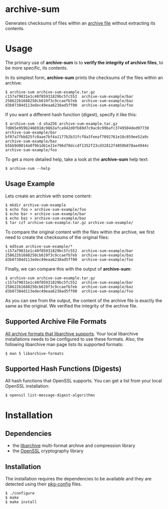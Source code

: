 # archive-sum

Generates checksums of files within an [archive file](https://en.wikipedia.org/wiki/Archive_file) without extracting its contents.

# Usage

The primary use of **archive-sum** is to **verify the integrity of archive files**, to be more specific, its contents.

In its simplest form, **archive-sum** prints the checksums of the files within an archive:

```console
$ archive-sum archive-sum-example.tar.gz
c157a79031e1c40f85931829bc5fc552  archive-sum-example/bar
258622b1688250cb619f3c9ccaefb7eb  archive-sum-example/baz
d3b07384d113edec49eaa6238ad5ff00  archive-sum-example/foo
```

If you want a different hash function (digest), specify it like this:

```console
$ archive-sum -d sha256 archive-sum-example.tar.gz
7d865e959b2466918c9863afca942d0fb89d7c9ac0c99bafc3749504ded97730  archive-sum-example/bar
bf07a7fbb825fc0aae7bf4a1177b2b31fcf8a3feeaf7092761e18c859ee52a9c  archive-sum-example/baz
b5bb9d8014a0f9b1d61e21e796d78dccdf1352f23cd32812f4850b878ae4944c  archive-sum-example/foo
```

To get a more detailed help, take a look at the **archive-sum** help text:

```console
$ archive-sum --help
```

## Usage Example

Lets create an archive with some content:

```console
$ mkdir archive-sum-example
$ echo foo > archive-sum-example/foo
$ echo bar > archive-sum-example/bar
$ echo baz > archive-sum-example/baz
$ tar czf archive-sum-example.tar.gz archive-sum-example/
```

To compare the original content with the files within the archive, we first need to create the checksums of the original files:

```console
$ md5sum archive-sum-example/*
c157a79031e1c40f85931829bc5fc552  archive-sum-example/bar
258622b1688250cb619f3c9ccaefb7eb  archive-sum-example/baz
d3b07384d113edec49eaa6238ad5ff00  archive-sum-example/foo
```

Finally, we can compare this with the output of **archive-sum**:

```console
$ archive-sum archive-sum-example.tar.gz
c157a79031e1c40f85931829bc5fc552  archive-sum-example/bar
258622b1688250cb619f3c9ccaefb7eb  archive-sum-example/baz
d3b07384d113edec49eaa6238ad5ff00  archive-sum-example/foo
```

As you can see from the output, the content of the archive file is exactly the same as the original. We verified the integrity of the archive file.

## Supported Archive File Formats

[All archive formats that libarchive supports](https://github.com/libarchive/libarchive/#supported-formats). Your local libarchive installations needs to be configured to use these formats. Also, the following libarchive man page lists its supported formats:

```console
$ man 5 libarchive-formats
```

## Supported Hash Functions (Digests)

All hash functions that OpenSSL supports. You can get a list from your local OpenSSL installation:

```console
$ openssl list-message-digest-algorithms
```

# Installation

## Dependencies

- the [libarchive](http://www.libarchive.org/) multi-format archive and compression library
- the [OpenSSL](https://www.openssl.org/) cryptography library

## Installation

The installation requires the dependencies to be available and they are detected using their [pkg-config](https://www.freedesktop.org/wiki/Software/pkg-config/) files.

```console
$ ./configure
$ make
$ make install
```

